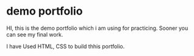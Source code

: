 # demo portfolio

HI, this is the demo portfolio which i am using for practicing. Sooner you can see my final work.

I have Used HTML, CSS to build thhis portfolio.
